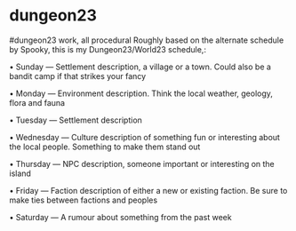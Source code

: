 # dungeon23
#dungeon23 work, all procedural
Roughly based on the alternate schedule by Spooky, this is my Dungeon23/World23 schedule,:

• Sunday — Settlement description, a village or a town. Could also be a bandit camp if that strikes your fancy 

• Monday — Environment description. Think the local weather, geology, flora and fauna 

• Tuesday — Settlement description 

• Wednesday — Culture description of something fun or interesting about the local people. Something to make them stand out 

• Thursday — NPC description, someone important or interesting on the island 

• Friday — Faction description of either a new or existing faction. Be sure to make ties between factions and peoples 

• Saturday — A rumour about something from the past week 




